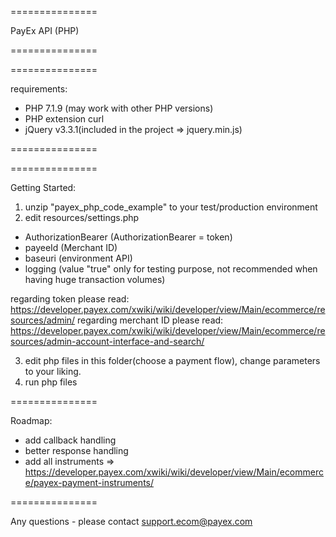 ===============

PayEx API (PHP)

===============

===============

requirements:
* PHP 7.1.9
(may work with other PHP versions)
* PHP extension curl
* jQuery v3.3.1(included in the project => jquery.min.js)

===============

===============

Getting Started:
1. unzip "payex_php_code_example" to your test/production environment
2. edit resources/settings.php
 - AuthorizationBearer (AuthorizationBearer = token)
 - payeeId (Merchant ID)
 - baseuri (environment API)
 - logging (value "true" only for testing purpose, not recommended when having huge transaction volumes)

regarding token please read: https://developer.payex.com/xwiki/wiki/developer/view/Main/ecommerce/resources/admin/
regarding merchant ID please read: https://developer.payex.com/xwiki/wiki/developer/view/Main/ecommerce/resources/admin-account-interface-and-search/

3. edit php files in this folder(choose a payment flow), change parameters to your liking.
4. run php files

===============

Roadmap:
* add callback handling
* better response handling
* add all instruments => https://developer.payex.com/xwiki/wiki/developer/view/Main/ecommerce/payex-payment-instruments/

===============

Any questions - please contact support.ecom@payex.com
